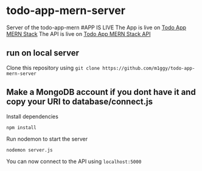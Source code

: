 # todo-app-mern-server
Server of the todo-app-mern
#APP IS LIVE
The App is live on [Todo App MERN Stack](http://fast-beyond-55649.herokuapp.com/)
The API is live on [Todo App MERN Stack API](https://fierce-refuge-86786.herokuapp.com/api/)
## run on local server
Clone this repository using
`git clone https://github.com/m1ggy/todo-app-mern-server` 

## Make a MongoDB account if you dont have it and copy your URI to database/connect.js

Install dependencies

`npm install` 

Run nodemon to start the server

`nodemon server.js`

You can now connect to the API using `localhost:5000`
